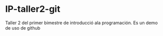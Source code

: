 # IP-taller2-git
Taller 2 del primer bimestre de introducció ala programación. Es un demo de uso de github
